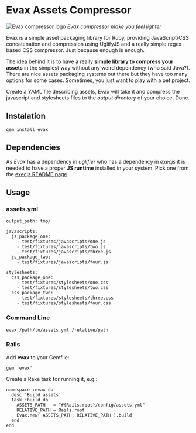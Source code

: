 # Evax Assets Compressor

![Evax compressor logo](http://farm8.staticflickr.com/7166/6505430865_1f9f232e8c_o_d.png)
*Evax compressor make you feel lighter*

Evax is a simple asset packaging library for Ruby, providing JavaScript/CSS concatenation and compression using UglifyJS and a really simple regex based CSS compressor. Just because enough is enough.

The idea behind it is to have a really **simple library to compress your assets** in the simplest way without any weird dependency (who said Java?). There are nice assets packaging systems out there but they have too many options for some cases. Sometimes, you just want to play with a pet project.

Create a YAML file describing assets, Evax will take it and compress the javascript and stylesheets files to the *output directory* of your choice. Done.

## Instalation

    gem install evax
     
## Dependencies

As *Evax* has a dependency in *uglifier* who has a dependency in *execjs* it is needed to have a proper **JS runtime** installed in your system. Pick one from the [execjs README page](https://github.com/sstephenson/execjs)

## Usage

### assets.yml

    output_path: tmp/

    javascripts:
      js_package_one:
        - test/fixtures/javascripts/one.js
        - test/fixtures/javascripts/two.js
        - test/fixtures/javascripts/three.js
      js_package_two:
        - test/fixtures/javascripts/four.js

    stylesheets:
      css_package_one:
        - test/fixtures/stylesheets/one.css
        - test/fixtures/stylesheets/two.css
      css_package_two:
        - test/fixtures/stylesheets/three.css
        - test/fixtures/stylesheets/four.css

### Command Line

    evax /path/to/assets.yml /relative/path

### Rails

Add **evax** to your Gemfile:

    gem 'evax'

Create a Rake task for running it, e.g.:

    namespace :evax do
      desc 'Build assets'
      task :build do
        ASSETS_PATH   = "#{Rails.root}/config/assets.yml"
        RELATIVE_PATH = Rails.root
        Evax.new( ASSETS_PATH, RELATIVE_PATH ).build
      end
    end
